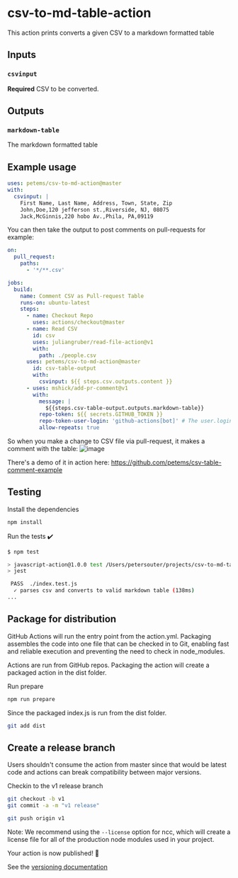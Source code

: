 # csv-to-md-table-action

This action prints converts a given CSV to a markdown formatted table

## Inputs

### `csvinput`

**Required** CSV to be converted.

## Outputs

### `markdown-table`

The markdown formatted table

## Example usage

```yaml
uses: petems/csv-to-md-action@master
with:
  csvinput: | 
    First Name, Last Name, Address, Town, State, Zip
    John,Doe,120 jefferson st.,Riverside, NJ, 08075
    Jack,McGinnis,220 hobo Av.,Phila, PA,09119
```

You can then take the output to post comments on pull-requests for example:

```yaml
on:
  pull_request:
    paths:
      - '*/**.csv'

jobs:
  build:
    name: Comment CSV as Pull-request Table
    runs-on: ubuntu-latest
    steps:
      - name: Checkout Repo
        uses: actions/checkout@master
      - name: Read CSV
        id: csv
        uses: juliangruber/read-file-action@v1
        with:
          path: ./people.csv
      uses: petems/csv-to-md-action@master
        id: csv-table-output
        with:
          csvinput: ${{ steps.csv.outputs.content }}
      - uses: mshick/add-pr-comment@v1
        with:
          message: |
            ${{steps.csv-table-output.outputs.markdown-table}}
          repo-token: ${{ secrets.GITHUB_TOKEN }}
          repo-token-user-login: 'github-actions[bot]' # The user.login for temporary GitHub tokens
          allow-repeats: true
```

So when you make a change to CSV file via pull-request, it makes a comment with the table:
![image](https://user-images.githubusercontent.com/1064715/93686821-e0260e80-fab0-11ea-8932-4424172c8190.png)

There's a demo of it in action here: https://github.com/petems/csv-table-comment-example

## Testing

Install the dependencies

```bash
npm install
```

Run the tests :heavy_check_mark:

```bash
$ npm test

> javascript-action@1.0.0 test /Users/petersouter/projects/csv-to-md-table-action
> jest

 PASS  ./index.test.js
  ✓ parses csv and converts to valid markdown table (138ms)
...
```

## Package for distribution

GitHub Actions will run the entry point from the action.yml. Packaging assembles the code into one file that can be checked in to Git, enabling fast and reliable execution and preventing the need to check in node_modules.

Actions are run from GitHub repos.  Packaging the action will create a packaged action in the dist folder.

Run prepare

```bash
npm run prepare
```

Since the packaged index.js is run from the dist folder.

```bash
git add dist
```

## Create a release branch

Users shouldn't consume the action from master since that would be latest code and actions can break compatibility between major versions.

Checkin to the v1 release branch

```bash
git checkout -b v1
git commit -a -m "v1 release"
```

```bash
git push origin v1
```

Note: We recommend using the `--license` option for ncc, which will create a license file for all of the production node modules used in your project.

Your action is now published! :rocket:

See the [versioning documentation](https://github.com/actions/toolkit/blob/master/docs/action-versioning.md)
